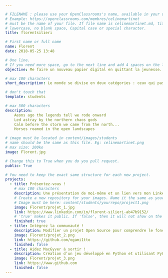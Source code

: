 ```yaml
---

# FILENAME : please use your OpenClassrooms's name, available in your url.
# Example: https://openclassrooms.com/membres/celinemartinet
# must be the name of your file. If file name is celinemartinet.md, title is celinemartinet.
# lowercase, no blank space, Capital case or special character.
title: florentsilieri

# First name or full name
name: Florent
date: 2018-05-25 13:48

# One line.
# If you need more space, go to the next line and add 4 spaces on the left, as in 'description'.
objective: Me faire un nouveau papier digital en quittant la jeunesse.

# max 100 characters
short_description: Le monde se divise en deux catégories : ceux qui passent par la porte et ceux qui passent par la fenêtre.

# don't touch that
template: students

# max 500 characters
description:
    Aeons ago the legends tell we rode onward
    Led astray by the northern chaos gods
    Calm before the storm we came from the north...
    Horses roamed in the open landscapes

# image must be located in content/images/students
# name should be the same as this file. Eg: celinemartinet.png
# max size: 200ko
image: Florent.jpg

# Change this to True when you do you pull request.
public: True

# You need to keep the exact same structure for each new project.
projects:
  - title: Présentez-vous !
    # max 100 characters
    description: Une présentation de moi-même et un lien vers mon LinkedIn.
    # Create a new repository for your images. Name it the same as your nickname and profile picture.
    # Image must be here: content/students/yourrepo/project1.png
    image: Florent/projet_1.jpg
    link: https://www.linkedin.com/in/florent-silieri-ab47b9152/
    # 'true' makes it public. If 'false', then it will not show on the website.
    finished: true
  - title: Intégrez la communauté !
    description: Modifier un projet Open Source pour comprendre le fonctionnement de Git, de Github et des pull requests.
    image: Florent/projet_2.png
    link: https://github.com/ogami1tto
    finished: false
  - title: Aidez MacGyver à sortir !
    description: Création d’un jeu développé en Python et utilisant PyGame.
    image: Florent/projet_3.png
    link: https://www.github.com
    finished: false
---
```

